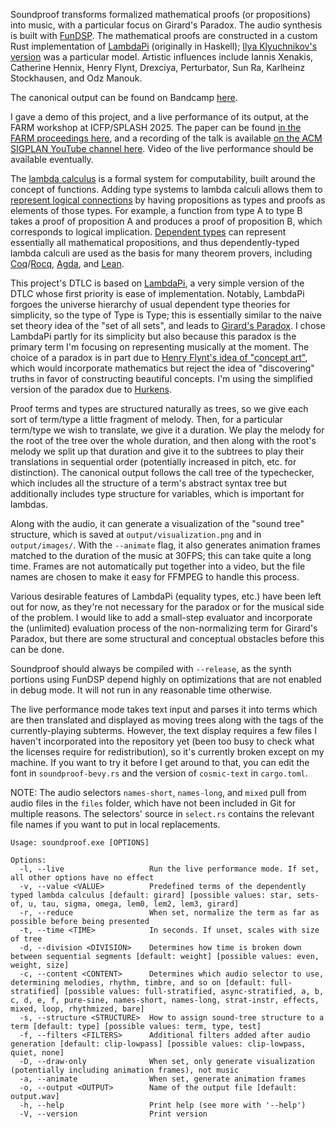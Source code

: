 Soundproof transforms formalized mathematical proofs (or propositions) into music, with a particular focus on Girard's Paradox. The audio synthesis is built with
[FunDSP](https://github.com/SamiPerttu/fundsp). The mathematical proofs are constructed in a
custom Rust implementation of [LambdaPi](https://www.andres-loeh.de/LambdaPi/) (originally in Haskell);
[Ilya Klyuchnikov's version](https://github.com/ilya-klyuchnikov/lambdapi) was a particular model.
Artistic influences include Iannis Xenakis, Catherine Hennix, Henry Flynt, Drexciya, Perturbator, Sun Ra, 
Karlheinz Stockhausen, and Odz Manouk.

The canonical output can be found on Bandcamp [here](https://isdra.bandcamp.com/album/girards-paradox).

I gave a demo of this project, and a live performance of its output, at the FARM workshop at ICFP/SPLASH 2025. The paper can be found [in the FARM proceedings here](https://dl.acm.org/doi/10.1145/3759162.3759644), and a recording of the talk is available [on the ACM SIGPLAN YouTube channel here](https://www.youtube.com/live/F_7S90vFEsE?t=2015s). Video of the live performance should be available eventually.

The [lambda calculus](https://en.wikipedia.org/wiki/Lambda_calculus) is a formal system for computability,
built around the concept of functions. Adding type systems to lambda calculi allows them to [represent logical
connections](https://en.wikipedia.org/wiki/Curry%E2%80%93Howard_correspondence) by having propositions as types
and proofs as elements of those types. For example, a function from type A to type B takes a proof of proposition A
and produces a proof of proposition B, which corresponds to logical implication. 
[Dependent types](https://en.wikipedia.org/wiki/Dependent_type) can represent essentially all mathematical propositions,
and thus dependently-typed lambda calculi are used as the basis for many theorem provers, including 
[Coq](https://coq.inria.fr/)/[Rocq](https://rocq-prover.org/about#history), [Agda](https://github.com/agda/agda),
and [Lean](https://lean-lang.org/).

This project's DTLC is based on [LambdaPi](https://www.andres-loeh.de/LambdaPi/), a very simple version
of the DTLC whose first priority is ease of implementation.
Notably, LambdaPi forgoes the universe hierarchy of usual dependent type theories for simplicity,
so the type of Type is Type; this is essentially similar to the naive set theory idea 
of the "set of all sets", and leads to [Girard's Paradox](https://en.wikipedia.org/wiki/System_U).
I chose LambdaPi partly for its simplicity but also because this paradox is the primary 
term I'm focusing on representing musically at the moment.
The choice of a paradox is in part due to [Henry Flynt's idea of "concept art"](https://henryflynt.org/aesthetics/conart.html), 
which would incorporate mathematics but reject the idea of "discovering" truths in favor of constructing
beautiful concepts.
I'm using the simplified version of the paradox due to [Hurkens](https://www.cs.cmu.edu/~kw/scans/hurkens95tlca.pdf).

Proof terms and types are structured naturally as trees, so we give 
each sort of term/type a little fragment of melody. Then, for a particular term/type we wish to 
translate, we give it a duration. We play the melody for the root of the tree over the whole
duration, and then along with the root's melody we split up that duration and give it to the subtrees
to play their translations in sequential order (potentially increased in pitch, etc. for distinction).
The canonical output follows the call tree of the typechecker,
which includes all the structure of a term's abstract syntax tree but additionally includes type structure for variables, which is important for lambdas.

Along with the audio, it can generate a visualization of the "sound tree" structure, 
which is saved at `output/visualization.png` and in `output/images/`. With the `--animate` flag, it also
generates animation frames matched to the duration of the music at 30FPS; this can take
quite a long time. Frames are not automatically put together into a video, but the file names are chosen 
to make it easy for FFMPEG to handle this process.

Various desirable features of LambdaPi (equality types, etc.) have been left out for now,
as they're not necessary for the paradox or for the musical side of the problem.
I would like to add a small-step evaluator and incorporate the (unlimited)
evaluation process of the non-normalizing term for Girard's Paradox, but there are some structural and
conceptual obstacles before this can be done.

Soundproof should always be compiled with `--release`, as the synth portions using FunDSP depend highly
on optimizations that are not enabled in debug mode. It will not run in any reasonable time
otherwise.

The live performance mode takes text input and parses it into terms which are then translated and displayed as moving trees along with the tags of the currently-playing subterms. However, the text display requires a few files I haven't incorporated into the repository yet (been too busy to check what the licenses require for redistribution), so it's currently broken except on my machine. If you want to try it before I get around to that, you can edit the font in `soundproof-bevy.rs` and the version of `cosmic-text` in `cargo.toml`.

NOTE: The audio selectors `names-short`, `names-long`, and `mixed` pull from audio files in the `files` folder, 
which have not been included in Git for multiple reasons. The selectors' source in `select.rs` contains the 
relevant file names if you want to put in local replacements.

```
Usage: soundproof.exe [OPTIONS]

Options:
  -l, --live                   Run the live performance mode. If set, all other options have no effect
  -v, --value <VALUE>          Predefined terms of the dependently typed lambda calculus [default: girard] [possible values: star, sets-of, u, tau, sigma, omega, lem0, lem2, lem3, girard]
  -r, --reduce                 When set, normalize the term as far as possible before being presented
  -t, --time <TIME>            In seconds. If unset, scales with size of tree
  -d, --division <DIVISION>    Determines how time is broken down between sequential segments [default: weight] [possible values: even, weight, size]
  -c, --content <CONTENT>      Determines which audio selector to use, determining melodies, rhythm, timbre, and so on [default: full-stratified] [possible values: full-stratified, async-stratified, a, b, c, d, e, f, pure-sine, names-short, names-long, strat-instr, effects, mixed, loop, rhythmized, bare]
  -s, --structure <STRUCTURE>  How to assign sound-tree structure to a term [default: type] [possible values: term, type, test]  
  -f, --filters <FILTERS>      Additional filters added after audio generation [default: clip-lowpass] [possible values: clip-lowpass, quiet, none]
  -D, --draw-only              When set, only generate visualization (potentially including animation frames), not music
  -a, --animate                When set, generate animation frames
  -o, --output <OUTPUT>        Name of the output file [default: output.wav]
  -h, --help                   Print help (see more with '--help')
  -V, --version                Print version
```
